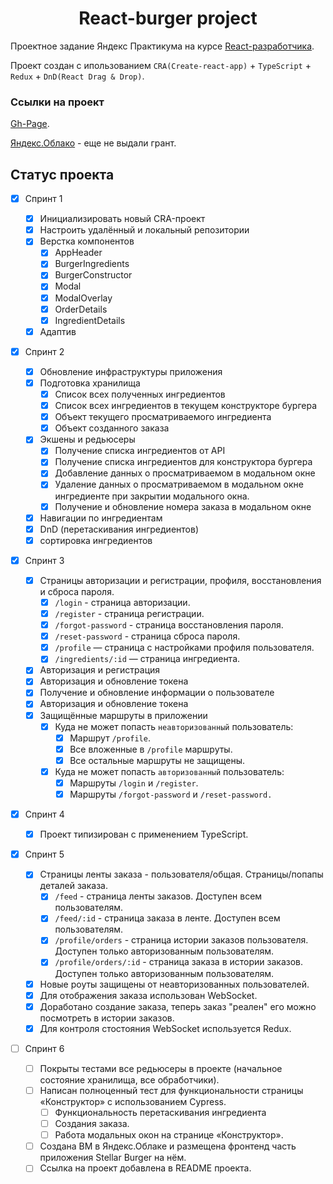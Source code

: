 <h1 align="center">React-burger project</h1>

Проектное задание Яндекс Практикума на курсе [React-разработчика](https://practicum.yandex.ru/react/).

Проект создан с ипользованием `CRA(Create-react-app)` + `TypeScript` + `Redux` + `DnD(React Drag & Drop)`.

### Ссылки на проект

[Gh-Page](https://OgurtsovArtem.github.io/react-burger).

[Яндекс.Облако](./) - еще не выдали грант.

## Статус проекта

- [x] Спринт 1
  - [x] Инициализировать новый CRA-проект
  - [x] Настроить удалённый и локальный репозитории
  - [x] Верстка компонентов
    - [x] AppHeader
    - [x] BurgerIngredients
    - [x] BurgerConstructor
    - [x] Modal
    - [x] ModalOverlay
    - [x] OrderDetails
    - [x] IngredientDetails
  - [x] Адаптив
- [x] Спринт 2
  - [x] Обновление инфраструктуры приложения
  - [x] Подготовка хранилища
    - [x] Список всех полученных ингредиентов
    - [x] Список всех ингредиентов в текущем конструкторе бургера
    - [x] Объект текущего просматриваемого ингредиента
    - [x] Объект созданного заказа
  - [x] Экшены и редьюсеры
    - [x] Получение списка ингредиентов от API
    - [x] Получение списка ингредиентов для конструктора бургера
    - [x] Добавление данных о просматриваемом в модальном окне
    - [x] Удаление данных о просматриваемом в модальном окне ингредиенте при закрытии модального окна.
    - [x] Получение и обновление номера заказа в модальном окне
  - [x] Навигации по ингредиентам
  - [x] DnD (перетаскивания ингредиентов)
  - [x] сортировка ингредиентов
- [x] Спринт 3

  - [x] Страницы авторизации и регистрации, профиля, восстановления и сброса пароля.
    - [x] `/login` - страница авторизации.
    - [x] `/register` - страница регистрации.
    - [x] `/forgot-password` - страница восстановления пароля.
    - [x] `/reset-password` - страница сброса пароля.
    - [x] `/profile` — страница с настройками профиля пользователя.
    - [x] `/ingredients/:id` — страница ингредиента.
  - [x] Авторизация и регистрация
  - [x] Авторизация и обновление токена
  - [x] Получение и обновление информации о пользователе
  - [x] Авторизация и обновление токена
  - [x] Защищённые маршруты в приложении
    - [x] Куда не может попасть `неавторизованный` пользователь:
      - [x] Маршрут `/profile`.
      - [x] Все вложенные в `/profile` маршруты.
      - [x] Все остальные маршруты не защищены.
    - [x] Куда не может попасть `авторизованный` пользователь:
      - [x] Маршруты `/login` и `/register`.
      - [x] Маршруты `/forgot-password` и `/reset-password.`

- [x] Спринт 4

  - [x] Проект типизирован с применением TypeScript.

- [x] Спринт 5

  - [x] Страницы ленты заказа - пользователя/общая. Страницы/попапы деталей заказа.
    - [x] `/feed` - страница ленты заказов. Доступен всем пользователям.
    - [x] `/feed/:id` - страница заказа в ленте. Доступен всем пользователям.
    - [x] `/profile/orders` - страница истории заказов пользователя. Доступен только авторизованным пользователям.
    - [x] `/profile/orders/:id` - страница заказа в истории заказов. Доступен только авторизованным пользователям.
  - [x] Новые роуты защищены от неавторизованных пользователей.
  - [x] Для отображения заказа использован WebSocket.
  - [x] Доработано создание заказа, теперь заказ "реален" его можно посмотреть в истории заказов.
  - [x] Для контроля стостояния WebSocket используется Redux.

- [ ] Спринт 6
  - [ ] Покрыты тестами все редьюсеры в проекте (начальное состояние хранилища, все обработчики).
  - [ ] Написан полноценный тест для функциональности страницы «Конструктор» с использованием Cypress.
    - [ ] Функциональность перетаскивания ингредиента
    - [ ] Создания заказа.
    - [ ] Работа модальных окон на странице «Конструктор».
  - [ ] Создана ВМ в Яндекс.Облаке и размещена фронтенд часть приложения Stellar Burger на нём.
  - [ ] Ссылка на проект добавлена в README проекта.
